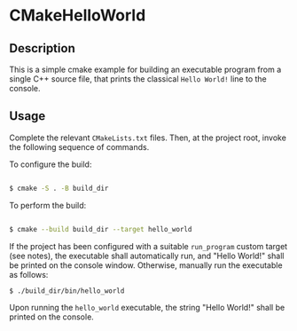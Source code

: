 # CMakeHelloWorld

## Description

This is a simple cmake example for building an executable program from a single C++ source file, that prints the classical `Hello World!` line to the console.

## Usage

Complete the relevant `CMakeLists.txt` files. Then, at the project root, invoke the following sequence of commands.

To configure the build:

``` sh

$ cmake -S . -B build_dir

```

To perform the build:

``` sh

$ cmake --build build_dir --target hello_world

```

If the project has been configured with a suitable `run_program` custom target (see notes), the executable shall automatically run, and "Hello World!" shall be printed on the console window. Otherwise, manually run the executable as follows:

``` sh
$ ./build_dir/bin/hello_world
```

Upon running the `hello_world` executable, the string "Hello World!" shall be printed on the console.
